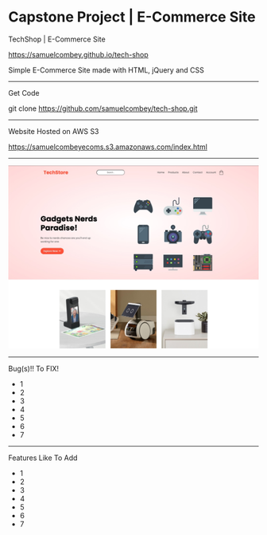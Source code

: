 # Capstone Project | E-Commerce Site
TechShop | E-Commerce Site

https://samuelcombey.github.io/tech-shop

Simple E-Commerce Site made with HTML, jQuery and CSS
_____
Get Code

git clone https://github.com/samuelcombey/tech-shop.git

_______
Website Hosted on AWS S3

https://samuelcombeyecoms.s3.amazonaws.com/index.html

_______
![Screen Shot](https://github.com/samuelcombey/tech-shop/blob/main/images/screenshot.JPG?raw=true)

_______
Bug(s)!! To FIX!
* 1
* 2
* 3
* 4
* 5
* 6
* 7

______
Features Like To Add
* 1
* 2
* 3
* 4
* 5
* 6
* 7